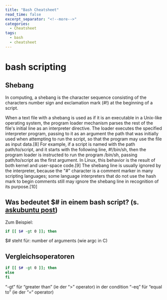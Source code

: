 ```yaml
---
title: "Bash Cheatsheet"
read_time: false
excerpt_separator: "<!--more-->"
categories:
  - Cheatsheet
tags:
  - bash 
  - cheatsheet
---
```


# bash scripting

## Shebang

In computing, a shebang is the character sequence consisting of the characters number sign and exclamation mark (#!) at the beginning of a script.

When a text file with a shebang is used as if it is an executable in a Unix-like operating system, the program loader mechanism parses the rest of the file's initial line as an interpreter directive. The loader executes the specified interpreter program, passing to it as an argument the path that was initially used when attempting to run the script, so that the program may use the file as input data.[8] For example, if a script is named with the path path/to/script, and it starts with the following line, #!/bin/sh, then the program loader is instructed to run the program /bin/sh, passing path/to/script as the first argument. In Linux, this behavior is the result of both kernel and user-space code.[9] 
The shebang line is usually ignored by the interpreter, because the "#" character is a comment marker in many scripting languages; some language interpreters that do not use the hash mark to begin comments still may ignore the shebang line in recognition of its purpose.[10] 

## Was bedeutet $# in einem bash script? (s. [askubuntu post](https://askubuntu.com/questions/939620/what-does-mean-in-bash))

Zum Beispiel:

```bash
if [[ $# -gt 0 ]]; then
```

$# steht für: number of arguments (wie argc in C)


## Vergleichsoperatoren

```bash
if [[ $# -gt 0 ]]; then
else
fi
```

“-gt” für “greater than” (ie der “>” operator) in der condition
“-eq” für “equal to” (ie der “=“ operator)
